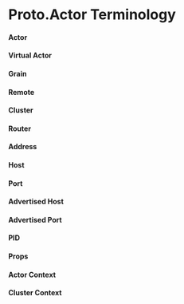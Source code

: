 # Proto.Actor Terminology

#### Actor

#### Virtual Actor

#### Grain

#### Remote

#### Cluster

#### Router

#### Address

#### Host

#### Port

#### Advertised Host

#### Advertised Port

#### PID

#### Props

#### Actor Context

#### Cluster Context

